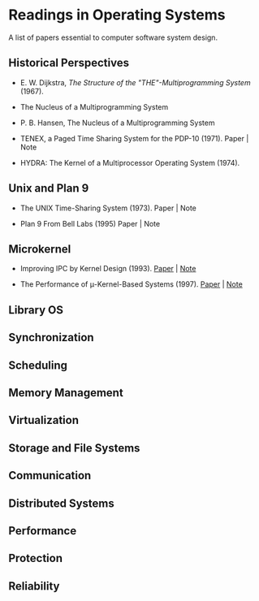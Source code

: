 # Readings in Operating Systems

A list of papers essential to computer software system design.

## Historical Perspectives

* E. W. Dijkstra, _The Structure of the "THE"-Multiprogramming System_ (1967).

* The Nucleus of a Multiprogramming System

* P. B. Hansen, The Nucleus of a Multiprogramming System

* TENEX, a Paged Time Sharing System for the PDP-10 (1971). Paper | Note

* HYDRA: The Kernel of a Multiprocessor Operating System (1974).

## Unix and Plan 9

* The UNIX Time-Sharing System (1973). Paper | Note

* Plan 9 From Bell Labs (1995) Paper | Note

## Microkernel

* Improving IPC by Kernel Design (1993). [Paper](https://dl.acm.org/doi/10.1145/173668.168633) | [Note](notes/improving-ipc-by-kernel-design.md)

* The Performance of μ-Kernel-Based Systems (1997). [Paper](https://dl.acm.org/doi/10.1145/269005.266660) | [Note](notes/perf-microkernel-based-system)

## Library OS

## Synchronization

## Scheduling

## Memory Management

## Virtualization

## Storage and File Systems

## Communication

## Distributed Systems

## Performance

## Protection

## Reliability
